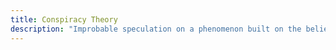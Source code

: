 ```yaml
---
title: Conspiracy Theory
description: "Improbable speculation on a phenomenon built on the belief that sinister, secret groups control a situation"
---
```

